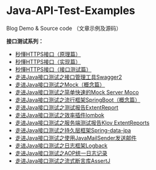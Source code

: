 # Java-API-Test-Examples
Blog Demo &amp; Source code （文章示例及源码）

**接口测试系列：**
-  [秒懂HTTPS接口（原理篇）](http://mp.weixin.qq.com/s?__biz=MzIwNDY3MDg1OA==&mid=2247484656&idx=1&sn=6088d53d91cc6ff0607fdb10113ebd78&chksm=973dd615a04a5f0341062a4cadb6d8d503882d1ecda9ff9a5f5d98f2a2dd067b82151fc5ec16&scene=21#wechat_redirect)
- [秒懂HTTPS接口（实现篇）](http://mp.weixin.qq.com/s?__biz=MzIwNDY3MDg1OA==&mid=2247484656&idx=2&sn=c02309b09f1d06e820a2a147d7e9e658&chksm=973dd615a04a5f03214fc8211ba80ee480d50c3068760999678b9881cb401415205fd3807b31&scene=21#wechat_redirect)
- [秒懂HTTPS接口（接口测试篇）](http://mp.weixin.qq.com/s?__biz=MzIwNDY3MDg1OA==&mid=2247484664&idx=1&sn=6f1137c87dd52b998d67de2f6cd043bc&chksm=973dd61da04a5f0b5af9b4d6a5797a59f95f746e69c3c3c4d5920ead63530658f5b0ff0daaf0&scene=21#wechat_redirect)
- [走进Java接口测试之接口管理工具Swagger2](http://mp.weixin.qq.com/s?__biz=MzIwNDY3MDg1OA==&mid=2247484704&idx=1&sn=4248953e1b1ba99386e0cb507ba9c310&chksm=973dd7c5a04a5ed334c9b0f63e87e95aedd3581a6dc48e47407c6e6baf4b4eb13439a28dacd9&scene=21#wechat_redirect)
- [走进Java接口测试之Mock（概念篇）](http://mp.weixin.qq.com/s?__biz=MzIwNDY3MDg1OA==&mid=2247484711&idx=1&sn=f7daa9a8e6b61a972c630f875d210ef3&chksm=973dd7c2a04a5ed45e448bc3120c153ea0211c6564eeb2fa527cbaa793804ed36e86dc47c093&scene=21#wechat_redirect)
- [走进Java接口测试之简单快速的Mock Server Moco](http://mp.weixin.qq.com/s?__biz=MzIwNDY3MDg1OA==&mid=2247484731&idx=1&sn=dcf587ed643be886312d7538b7867e38&chksm=973dd7dea04a5ec8e65943c552d3baae91815cee6a1e53165ca88fe49e4e85362ebfc44cd5ba&scene=21#wechat_redirect)
- [走进Java接口测试之流行框架SpringBoot（概念篇）](http://mp.weixin.qq.com/s?__biz=MzIwNDY3MDg1OA==&mid=2247484738&idx=1&sn=b8008ee9121f861e0287037f078cb6cf&chksm=973dd7a7a04a5eb13d0d323a5900d696d4c2ce0c022c57cdc97d2b3fb7ecc1c3786944e2207e&scene=21#wechat_redirect)
- [走进Java接口测试之测试报告ExtentReport](https://mp.weixin.qq.com/s?__biz=MzIwNDY3MDg1OA==&mid=2247484764&idx=1&sn=c3ef5c74dd01e4e55c327900f399b2cd&chksm=973dd7b9a04a5eaf32c898e276a081e0afe7b2defa2e235200771ec92d5492b3658886e8f7f4&token=1141811497&lang=zh_CN#rd)
- [走进Java接口测试之效率插件lombok](https://mp.weixin.qq.com/s?__biz=MzIwNDY3MDg1OA==&mid=2247484870&idx=1&sn=b3bb9a4481f996b4e831ad4477dc8bcf&chksm=973dd723a04a5e356bbcd59fea9edf9289a935a53299b5af4c87af01f73a9ed02d80219096fe&token=1155811988&lang=zh_CN#rd)
- [走进Java接口测试之服务端测试报告Klov ExtentReports](https://mp.weixin.qq.com/s?__biz=MzIwNDY3MDg1OA==&mid=2247484881&idx=1&sn=672ebd28fa87c227e3aae24128c4ef04&chksm=973dd734a04a5e22fb59b34ff358c8779f9f22ad44c8834babe58f92f9925dfe7239097de1a7#rd)
- [走进Java接口测试之持久层框架Spring-data-jpa](https://mp.weixin.qq.com/s?__biz=MzIwNDY3MDg1OA==&mid=2247484891&idx=1&sn=7538dcdcc680e64d02b5242f339ed431&chksm=973dd73ea04a5e2879e22f9265f6326690cc151baa27ee6a91eb1d8e98cf7e97be56ff939761&token=317313199&lang=zh_CN#rd)
- [走进Java接口测试之使用JavaMailSender发送邮件](https://mp.weixin.qq.com/s/J0KpsoeC_o53GymI6qtufw)
- [走进Java接口测试之日志框架Logback](https://mp.weixin.qq.com/s/aFAvldlTG5rNlyVaZrWcbg)
- [走进Java接口测试之AOP统一日志记录](https://mp.weixin.qq.com/s?__biz=MzIwNDY3MDg1OA==&mid=2247484972&idx=2&sn=2fe29448d9e107ba69b6adc1daff480c&chksm=973dd4c9a04a5ddff613b521698afe6e0b5aaa4a1a1c81db2121f3aab7916b8f405087b43875&token=463319199&lang=zh_CN#rd)
- [走进Java接口测试之流式断言库AssertJ](https://mp.weixin.qq.com/s?__biz=MzIwNDY3MDg1OA==&mid=2247485019&idx=1&sn=ce4125cb1d80f6762bdec53e28f8a642&chksm=973dd4bea04a5da80ccc2522f9f9dd349c9f8104d03fc08e4b9c96d34a362786dc04903199d1&token=1532831208&lang=zh_CN#rd)